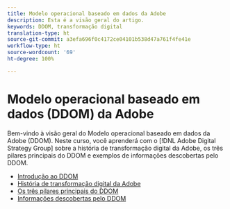 ```yaml
---
title: Modelo operacional baseado em dados da Adobe
description: Esta é a visão geral do artigo.
keywords: DDOM, transformação digital
translation-type: ht
source-git-commit: a3efa696f0c4172ce04101b538d47a761f4fe41e
workflow-type: ht
source-wordcount: '69'
ht-degree: 100%

---
```



# Modelo operacional baseado em dados (DDOM) da Adobe

Bem-vindo à visão geral do Modelo operacional baseado em dados da Adobe (DDOM). Neste curso, você aprenderá com o [!DNL Adobe Digital Strategy Group] sobre a história de transformação digital da Adobe, os três pilares principais do DDOM e exemplos de informações descobertas pelo DDOM.

* [Introdução ao DDOM](ddom-introduction.md)
* [História de transformação digital da Adobe](transformation-story.md)
* [Os três pilares principais do DDOM](ddom-components.md)
* [Informações descobertas pelo DDOM](ddom-insights.md)

<!--
This is the landing page of the user guide. It should be the first list item in the TOC.md file.

See other user landing pages to get ideas.
-->
